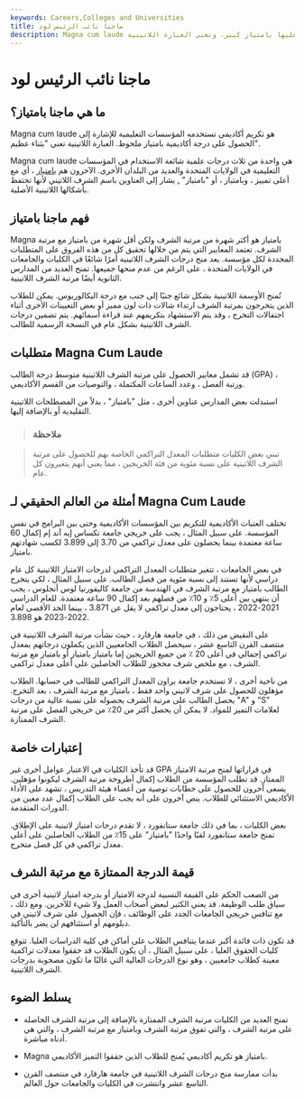 ```yaml
---
keywords: Careers,Colleges and Universities
title: ماجنا نائب الرئيس لود
description: Magna cum laude هي شهادة أكاديمية شرفية تدل على أن الدرجة قد تم الحصول عليها بامتياز كبير. وتعني العبارة اللاتينية &amp; quot؛ بمديح كبير &amp; quot؛
---
```


# ماجنا نائب الرئيس لود
## ما هي ماجنا بامتياز؟

Magna cum laude هو تكريم أكاديمي تستخدمه المؤسسات التعليمية للإشارة إلى الحصول على درجة أكاديمية بامتياز ملحوظ. العبارة اللاتينية تعني "بثناء عظيم".

Magna cum laude هي واحدة من ثلاث درجات علمية شائعة الاستخدام في المؤسسات التعليمية في الولايات المتحدة والعديد من البلدان الأخرى. الآخرون هم [بامتياز](/summa-cum-laude) ، أي مع أعلى تمييز ، وبامتياز ، أو "بامتياز" [.](/cum-laude) يشار إلى العناوين باسم الشرف اللاتيني لأنها تحتفظ بأشكالها اللاتينية الأصلية.

## فهم ماجنا بامتياز

Magna بامتياز هو أكثر شهرة من مرتبة الشرف ولكن أقل شهرة من بامتياز مع مرتبة الشرف. تعتمد المعايير التي يتم من خلالها تحقيق كل من هذه الفروق على المتطلبات المحددة لكل مؤسسة. يعد منح درجات الشرف اللاتينية أمرًا شائعًا في الكليات والجامعات في الولايات المتحدة ، على الرغم من عدم منحها جميعها. تمنح العديد من المدارس الثانوية أيضًا مرتبة الشرف اللاتينية.

تُمنح الأوسمة اللاتينية بشكل شائع جنبًا إلى جنب مع درجة البكالوريوس. يمكن للطلاب الذين يتخرجون بمرتبة الشرف ارتداء شالات ذات لون مميز أو بعض التعيينات الأخرى أثناء احتفالات التخرج ، وقد يتم الاستشهاد بتكريمهم عند قراءة أسمائهم. يتم تضمين درجات الشرف اللاتينية بشكل عام في النسخة الرسمية للطالب.

## متطلبات Magna Cum Laude

قد تشمل معايير الحصول على مرتبة الشرف اللاتينية متوسط درجة الطالب (GPA) ، ورتبة الفصل ، وعدد الساعات المكتملة ، والتوصيات من القسم الأكاديمي.

استبدلت بعض المدارس عناوين أخرى ، مثل "بامتياز" ، بدلاً من المصطلحات اللاتينية التقليدية أو بالإضافة إليها.

> ### ملاحظة

> تبني بعض الكليات متطلبات المعدل التراكمي الخاصة بهم للحصول على مرتبة الشرف اللاتينية على نسبة مئوية من فئة الخريجين ، مما يعني أنهم يتغيرون كل عام.

>

## أمثلة من العالم الحقيقي لـ Magna Cum Laude

تختلف العتبات الأكاديمية للتكريم بين المؤسسات الأكاديمية وحتى بين البرامج في نفس المؤسسة. على سبيل المثال ، يجب على خريجي جامعة تكساس إيه آند إم إكمال 60 ساعة معتمدة بينما يحصلون على معدل تراكمي من 3.70 إلى 3.899 لكسب شهادتهم بامتياز.

في بعض الجامعات ، تتغير متطلبات المعدل التراكمي لدرجات الامتياز اللاتينية كل عام دراسي لأنها تستند إلى نسبة مئوية من فصل الطالب. على سبيل المثال ، لكي يتخرج الطالب بامتياز مع مرتبة الشرف في الهندسة من جامعة كاليفورنيا لوس أنجلوس ، يجب أن ينتهي بين أعلى 5٪ و 10٪ من فصلهم بعد إكمال 90 ساعة معتمدة. للعام الدراسي 2021-2022 ، يحتاجون إلى معدل تراكمي لا يقل عن 3.871 ، بينما الحد الأقصى لعام 2022-2023 هو 3.898.

على النقيض من ذلك ، في جامعة هارفارد ، حيث نشأت مرتبة الشرف اللاتينية في منتصف القرن التاسع عشر ، سيحصل الطلاب الجامعيين الذين يكملون درجاتهم بمعدل تراكمي إجمالي في أعلى 20 ٪ من جميع الخريجين إما بامتياز بامتياز أو بامتياز مع مرتبة الشرف ، مع ملخص شرف محجوز للطلاب الحاصلين على أعلى معدل تراكمي.

من ناحية أخرى ، لا تستخدم جامعة براون المعدل التراكمي للطالب في حسابها. الطلاب مؤهلون للحصول على شرف لاتيني واحد فقط ، بامتياز مع مرتبة الشرف ، بعد التخرج. يحصل الطالب على مرتبة الشرف بحصوله على نسبة عالية من درجات "A" و "S" لعلامات التميز للمواد. لا يمكن أن يحصل أكثر من 20٪ من خريجي الفصل على مرتبة الشرف الممتازة.

## إعتبارات خاصة

قد تأخذ الكليات في الاعتبار عوامل أخرى غير GPA في قراراتها لمنح مرتبة الامتياز الممتاز. قد تطلب المؤسسة من الطلاب إكمال أطروحة مرتبة الشرف ليكونوا مؤهلين. يسعى آخرون للحصول على خطابات توصية من أعضاء هيئة التدريس ، تشهد على الأداء الأكاديمي الاستثنائي للطلاب. ينص آخرون على أنه يجب على الطلاب إكمال عدد معين من الدورات المتقدمة.

بعض الكليات ، بما في ذلك جامعة ستانفورد ، لا تقدم درجات امتياز لاتينية على الإطلاق. تمنح جامعة ستانفورد لقبًا واحدًا "بامتياز" على 15٪ من الطلاب الحاصلين على أعلى معدل تراكمي في كل فصل متخرج.

## قيمة الدرجة الممتازة مع مرتبة الشرف

من الصعب الحكم على القيمة النسبية لدرجة الامتياز أو بدرجة امتياز لاتينية أخرى في سياق طلب الوظيفة. قد يعني الكثير لبعض أصحاب العمل ولا شيء للآخرين. ومع ذلك ، مع تنافس خريجي الجامعات الجدد على الوظائف ، فإن الحصول على شرف لاتيني في دبلومهم أو استئنافهم لن يضر بالتأكيد.

قد تكون ذات فائدة أكبر عندما يتنافس الطلاب على أماكن في كلية الدراسات العليا. تتوقع كليات الحقوق العليا ، على سبيل المثال ، أن يكون الطلاب قد حققوا معدلات تراكمية معينة كطلاب جامعيين ، وهو نوع الدرجات العالية التي غالبًا ما تكون مصحوبة بدرجات الشرف اللاتينية.

## يسلط الضوء

- تمنح العديد من الكليات مرتبة الشرف الممتازة بالإضافة إلى مرتبة الشرف الحاصلة على مرتبة الشرف ، والتي تفوق مرتبة الشرف وبامتياز مع مرتبة الشرف ، والتي هي أدناه مباشرة.

- Magna بامتياز هو تكريم أكاديمي يُمنح للطلاب الذين حققوا التميز الأكاديمي.

- بدأت ممارسة منح درجات الشرف اللاتينية في جامعة هارفارد في منتصف القرن التاسع عشر وانتشرت في الكليات والجامعات حول العالم.

